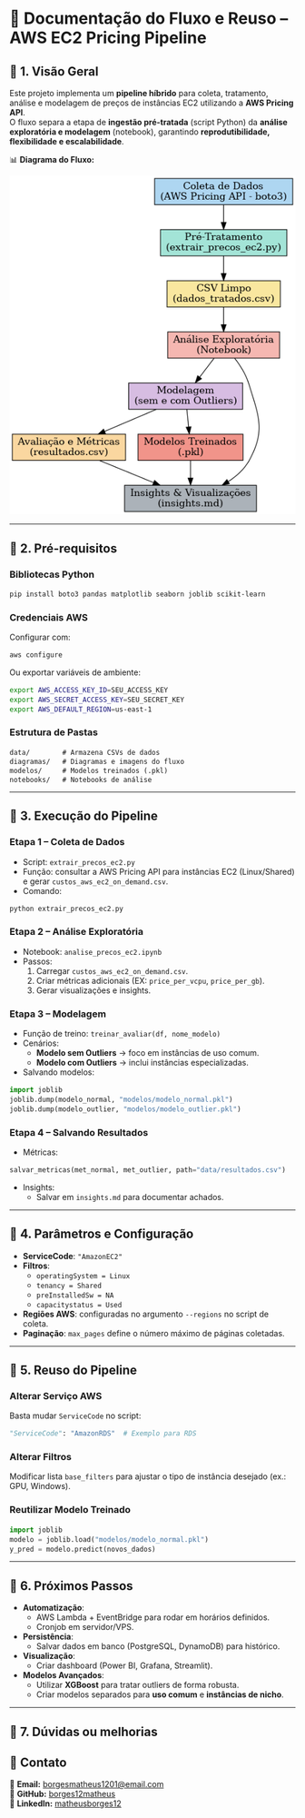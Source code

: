 # 📄 Documentação do Fluxo e Reuso – AWS EC2 Pricing Pipeline

## 📌 1. Visão Geral
Este projeto implementa um **pipeline híbrido** para coleta, tratamento, análise e modelagem de preços de instâncias EC2 utilizando a **AWS Pricing API**.  
O fluxo separa a etapa de **ingestão pré-tratada** (script Python) da **análise exploratória e modelagem** (notebook), garantindo **reprodutibilidade, flexibilidade e escalabilidade**.

📊 **Diagrama do Fluxo:**

![Fluxo do Pipeline](diagramas/fluxo_coleta_analise_aws.png)

---

## 📌 2. Pré-requisitos

### **Bibliotecas Python**
```bash
pip install boto3 pandas matplotlib seaborn joblib scikit-learn
```

### **Credenciais AWS**
Configurar com:
```bash
aws configure
```
Ou exportar variáveis de ambiente:
```bash
export AWS_ACCESS_KEY_ID=SEU_ACCESS_KEY
export AWS_SECRET_ACCESS_KEY=SEU_SECRET_KEY
export AWS_DEFAULT_REGION=us-east-1
```

### **Estrutura de Pastas**
```
data/        # Armazena CSVs de dados
diagramas/   # Diagramas e imagens do fluxo
modelos/     # Modelos treinados (.pkl)
notebooks/   # Notebooks de análise
```

---

## 📌 3. Execução do Pipeline

### **Etapa 1 – Coleta de Dados**
- Script: `extrair_precos_ec2.py`
- Função: consultar a AWS Pricing API para instâncias EC2 (Linux/Shared) e gerar `custos_aws_ec2_on_demand.csv`.
- Comando:
```bash
python extrair_precos_ec2.py
```

### **Etapa 2 – Análise Exploratória**
- Notebook: `analise_precos_ec2.ipynb`
- Passos:
  1. Carregar `custos_aws_ec2_on_demand.csv`.
  2. Criar métricas adicionais (EX: `price_per_vcpu`, `price_per_gb`).
  3. Gerar visualizações e insights.

### **Etapa 3 – Modelagem**
- Função de treino: `treinar_avaliar(df, nome_modelo)`
- Cenários:
  - **Modelo sem Outliers** → foco em instâncias de uso comum.
  - **Modelo com Outliers** → inclui instâncias especializadas.
- Salvando modelos:
```python
import joblib
joblib.dump(modelo_normal, "modelos/modelo_normal.pkl")
joblib.dump(modelo_outlier, "modelos/modelo_outlier.pkl")
```

### **Etapa 4 – Salvando Resultados**
- Métricas:
```python
salvar_metricas(met_normal, met_outlier, path="data/resultados.csv")
```
- Insights:
  - Salvar em `insights.md` para documentar achados.

---

## 📌 4. Parâmetros e Configuração
- **ServiceCode**: `"AmazonEC2"`
- **Filtros**:
  - `operatingSystem = Linux`
  - `tenancy = Shared`
  - `preInstalledSw = NA`
  - `capacitystatus = Used`
- **Regiões AWS**: configuradas no argumento `--regions` no script de coleta.
- **Paginação**: `max_pages` define o número máximo de páginas coletadas.

---

## 📌 5. Reuso do Pipeline

### Alterar Serviço AWS
Basta mudar `ServiceCode` no script:
```python
"ServiceCode": "AmazonRDS"  # Exemplo para RDS
```

### Alterar Filtros
Modificar lista `base_filters` para ajustar o tipo de instância desejado (ex.: GPU, Windows).

### Reutilizar Modelo Treinado
```python
import joblib
modelo = joblib.load("modelos/modelo_normal.pkl")
y_pred = modelo.predict(novos_dados)
```

---

## 📌 6. Próximos Passos
- **Automatização**:
  - AWS Lambda + EventBridge para rodar em horários definidos.
  - Cronjob em servidor/VPS.
- **Persistência**:
  - Salvar dados em banco (PostgreSQL, DynamoDB) para histórico.
- **Visualização**:
  - Criar dashboard (Power BI, Grafana, Streamlit).
- **Modelos Avançados**:
  - Utilizar **XGBoost** para tratar outliers de forma robusta.
  - Criar modelos separados para **uso comum** e **instâncias de nicho**.

---

## 📌 7. Dúvidas ou melhorias

## **💬 Contato**  

📧 **Email:** borgesmatheus1201@email.com  
🐍 **GitHub:** [borges12matheus](https://github.com/borges12matheus)  
🔗 **LinkedIn:** [matheusborges12](https://www.linkedin.com/in/matheusborges12/)
